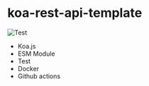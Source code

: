 # koa-rest-api-template

![Test](https://github.com/wannavi/koa-rest-api-template/actions/workflows/docker-build-push.yml/badge.svg)





- Koa.js
- ESM Module
- Test
- Docker
- Github actions

